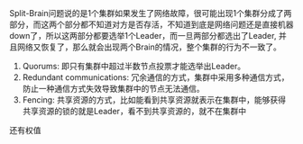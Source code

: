 Split-Brain问题说的是1个集群如果发生了网络故障，很可能出现1个集群分成了两部分，而这两个部分都不知道对方是否存活，不知道到底是网络问题还是直接机器down了，所以这两部分都要选举1个Leader，而一旦两部分都选出了Leader, 并且网络又恢复了，那么就会出现两个Brain的情况，整个集群的行为不一致了。

1. Quorums: 即只有集群中超过半数节点投票才能选举出Leader。
2. Redundant communications: 冗余通信的方式，集群中采用多种通信方式，防止一种通信方式失效导致集群中的节点无法通信。
3. Fencing: 共享资源的方式，比如能看到共享资源就表示在集群中，能够获得共享资源的锁的就是Leader，看不到共享资源的，就不在集群中

还有权值

